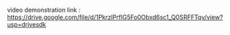 video demonstration link : https://drive.google.com/file/d/1PkrzlPrflG5Fo0Obxd6sc1_Q0SRFFTqv/view?usp=drivesdk
